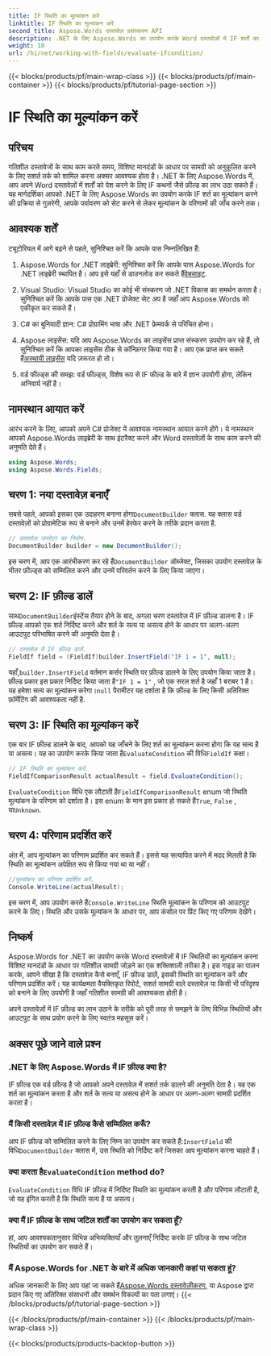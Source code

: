```yaml
---
title: IF स्थिति का मूल्यांकन करें
linktitle: IF स्थिति का मूल्यांकन करें
second_title: Aspose.Words दस्तावेज़ प्रसंस्करण API
description: .NET के लिए Aspose.Words का उपयोग करके Word दस्तावेज़ों में IF शर्तों का मूल्यांकन करना सीखें। यह चरण-दर-चरण मार्गदर्शिका प्रविष्टि, मूल्यांकन और परिणाम प्रदर्शन को कवर करती है।
weight: 10
url: /hi/net/working-with-fields/evaluate-ifcondition/
---
```


{{< blocks/products/pf/main-wrap-class >}}
{{< blocks/products/pf/main-container >}}
{{< blocks/products/pf/tutorial-page-section >}}

# IF स्थिति का मूल्यांकन करें

## परिचय

गतिशील दस्तावेजों के साथ काम करते समय, विशिष्ट मानदंडों के आधार पर सामग्री को अनुकूलित करने के लिए सशर्त तर्क को शामिल करना अक्सर आवश्यक होता है। .NET के लिए Aspose.Words में, आप अपने Word दस्तावेज़ों में शर्तों को पेश करने के लिए IF कथनों जैसे फ़ील्ड का लाभ उठा सकते हैं। यह मार्गदर्शिका आपको .NET के लिए Aspose.Words का उपयोग करके IF शर्त का मूल्यांकन करने की प्रक्रिया से गुज़रेगी, आपके पर्यावरण को सेट करने से लेकर मूल्यांकन के परिणामों की जाँच करने तक।

## आवश्यक शर्तें

ट्यूटोरियल में आगे बढ़ने से पहले, सुनिश्चित करें कि आपके पास निम्नलिखित हैं:

1.  Aspose.Words for .NET लाइब्रेरी: सुनिश्चित करें कि आपके पास Aspose.Words for .NET लाइब्रेरी स्थापित है। आप इसे यहाँ से डाउनलोड कर सकते हैं[वेबसाइट](https://releases.aspose.com/words/net/).

2. Visual Studio: Visual Studio का कोई भी संस्करण जो .NET विकास का समर्थन करता है। सुनिश्चित करें कि आपके पास एक .NET प्रोजेक्ट सेट अप है जहाँ आप Aspose.Words को एकीकृत कर सकते हैं।

3. C# का बुनियादी ज्ञान: C# प्रोग्रामिंग भाषा और .NET फ्रेमवर्क से परिचित होना।

4.  Aspose लाइसेंस: यदि आप Aspose.Words का लाइसेंस प्राप्त संस्करण उपयोग कर रहे हैं, तो सुनिश्चित करें कि आपका लाइसेंस ठीक से कॉन्फ़िगर किया गया है। आप एक प्राप्त कर सकते हैं[अस्थायी लाइसेंस](https://purchase.aspose.com/temporary-license/) यदि ज़रूरत हो तो।

5. वर्ड फील्ड्स की समझ: वर्ड फील्ड्स, विशेष रूप से IF फील्ड के बारे में ज्ञान उपयोगी होगा, लेकिन अनिवार्य नहीं है।

## नामस्थान आयात करें

आरंभ करने के लिए, आपको अपने C# प्रोजेक्ट में आवश्यक नामस्थान आयात करने होंगे। ये नामस्थान आपको Aspose.Words लाइब्रेरी के साथ इंटरैक्ट करने और Word दस्तावेज़ों के साथ काम करने की अनुमति देते हैं।

```csharp
using Aspose.Words;
using Aspose.Words.Fields;
```

## चरण 1: नया दस्तावेज़ बनाएँ

 सबसे पहले, आपको इसका एक उदाहरण बनाना होगा`DocumentBuilder` क्लास. यह क्लास वर्ड दस्तावेज़ों को प्रोग्रामेटिक रूप से बनाने और उनमें हेरफेर करने के तरीके प्रदान करता है.

```csharp
// दस्तावेज़ जनरेटर का निर्माण.
DocumentBuilder builder = new DocumentBuilder();
```

 इस चरण में, आप एक आरंभीकरण कर रहे हैं`DocumentBuilder` ऑब्जेक्ट, जिसका उपयोग दस्तावेज़ के भीतर फ़ील्ड्स को सम्मिलित करने और उनमें परिवर्तन करने के लिए किया जाएगा।

## चरण 2: IF फ़ील्ड डालें

 साथ`DocumentBuilder`इंस्टेंस तैयार होने के बाद, अगला चरण दस्तावेज़ में IF फ़ील्ड डालना है। IF फ़ील्ड आपको एक शर्त निर्दिष्ट करने और शर्त के सत्य या असत्य होने के आधार पर अलग-अलग आउटपुट परिभाषित करने की अनुमति देता है।

```csharp
// दस्तावेज़ में IF फ़ील्ड डालें.
FieldIf field = (FieldIf)builder.InsertField("IF 1 = 1", null);
```

 यहाँ,`builder.InsertField` वर्तमान कर्सर स्थिति पर फ़ील्ड डालने के लिए उपयोग किया जाता है। फ़ील्ड प्रकार इस प्रकार निर्दिष्ट किया जाता है`"IF 1 = 1"` , जो एक सरल शर्त है जहाँ 1 बराबर 1 है। यह हमेशा सत्य का मूल्यांकन करेगा।`null` पैरामीटर यह दर्शाता है कि फ़ील्ड के लिए किसी अतिरिक्त फ़ॉर्मेटिंग की आवश्यकता नहीं है.

## चरण 3: IF स्थिति का मूल्यांकन करें

 एक बार IF फ़ील्ड डालने के बाद, आपको यह जाँचने के लिए शर्त का मूल्यांकन करना होगा कि यह सत्य है या असत्य। यह का उपयोग करके किया जाता है`EvaluateCondition` की विधि`FieldIf` कक्षा।

```csharp
// IF स्थिति का मूल्यांकन करें.
FieldIfComparisonResult actualResult = field.EvaluateCondition();
```

`EvaluateCondition` विधि एक लौटाती है`FieldIfComparisonResult` enum जो स्थिति मूल्यांकन के परिणाम को दर्शाता है। इस enum के मान इस प्रकार हो सकते हैं`True`, `False` , या`Unknown`.

## चरण 4: परिणाम प्रदर्शित करें

अंत में, आप मूल्यांकन का परिणाम प्रदर्शित कर सकते हैं। इससे यह सत्यापित करने में मदद मिलती है कि स्थिति का मूल्यांकन अपेक्षित रूप से किया गया था या नहीं।

```csharp
//मूल्यांकन का परिणाम प्रदर्शित करें.
Console.WriteLine(actualResult);
```

 इस चरण में, आप उपयोग करते हैं`Console.WriteLine` स्थिति मूल्यांकन के परिणाम को आउटपुट करने के लिए। स्थिति और उसके मूल्यांकन के आधार पर, आप कंसोल पर प्रिंट किए गए परिणाम देखेंगे।

## निष्कर्ष

Aspose.Words for .NET का उपयोग करके Word दस्तावेज़ों में IF स्थितियों का मूल्यांकन करना विशिष्ट मानदंडों के आधार पर गतिशील सामग्री जोड़ने का एक शक्तिशाली तरीका है। इस गाइड का पालन करके, आपने सीखा है कि दस्तावेज़ कैसे बनाएँ, IF फ़ील्ड डालें, इसकी स्थिति का मूल्यांकन करें और परिणाम प्रदर्शित करें। यह कार्यक्षमता वैयक्तिकृत रिपोर्ट, सशर्त सामग्री वाले दस्तावेज़ या किसी भी परिदृश्य को बनाने के लिए उपयोगी है जहाँ गतिशील सामग्री की आवश्यकता होती है।

अपने दस्तावेज़ों में IF फ़ील्ड का लाभ उठाने के तरीके को पूरी तरह से समझने के लिए विभिन्न स्थितियों और आउटपुट के साथ प्रयोग करने के लिए स्वतंत्र महसूस करें।

## अक्सर पूछे जाने वाले प्रश्न

### .NET के लिए Aspose.Words में IF फ़ील्ड क्या है?
IF फ़ील्ड एक वर्ड फ़ील्ड है जो आपको अपने दस्तावेज़ में सशर्त तर्क डालने की अनुमति देता है। यह एक शर्त का मूल्यांकन करता है और शर्त के सत्य या असत्य होने के आधार पर अलग-अलग सामग्री प्रदर्शित करता है।

### मैं किसी दस्तावेज़ में IF फ़ील्ड कैसे सम्मिलित करूँ?
 आप IF फ़ील्ड को सम्मिलित करने के लिए निम्न का उपयोग कर सकते हैं:`InsertField` की विधि`DocumentBuilder` क्लास में, उस स्थिति को निर्दिष्ट करें जिसका आप मूल्यांकन करना चाहते हैं।

###  क्या करता है`EvaluateCondition` method do?
`EvaluateCondition` विधि IF फ़ील्ड में निर्दिष्ट स्थिति का मूल्यांकन करती है और परिणाम लौटाती है, जो यह इंगित करती है कि स्थिति सत्य है या असत्य।

### क्या मैं IF फ़ील्ड के साथ जटिल शर्तों का उपयोग कर सकता हूँ?
हां, आप आवश्यकतानुसार विभिन्न अभिव्यक्तियाँ और तुलनाएँ निर्दिष्ट करके IF फ़ील्ड के साथ जटिल स्थितियों का उपयोग कर सकते हैं।

### मैं Aspose.Words for .NET के बारे में अधिक जानकारी कहां पा सकता हूं?
 अधिक जानकारी के लिए आप यहां जा सकते हैं[Aspose.Words दस्तावेज़ीकरण](https://reference.aspose.com/words/net/), या Aspose द्वारा प्रदान किए गए अतिरिक्त संसाधनों और समर्थन विकल्पों का पता लगाएं।
{{< /blocks/products/pf/tutorial-page-section >}}

{{< /blocks/products/pf/main-container >}}
{{< /blocks/products/pf/main-wrap-class >}}

{{< blocks/products/products-backtop-button >}}
